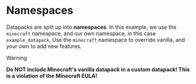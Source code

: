 # Namespaces

Datapacks are split up into **namespaces**. In this example, we use the `minecraft` namespace, and our own namespace, in this case `example_datapack`. Use the `minecraft` namespace to override vanilla, and your own to add new features.

> [!WARNING]
> **Do NOT include Minecraft's vanilla datapack in a custom datapack! This is a violation of the Minecraft EULA!**
